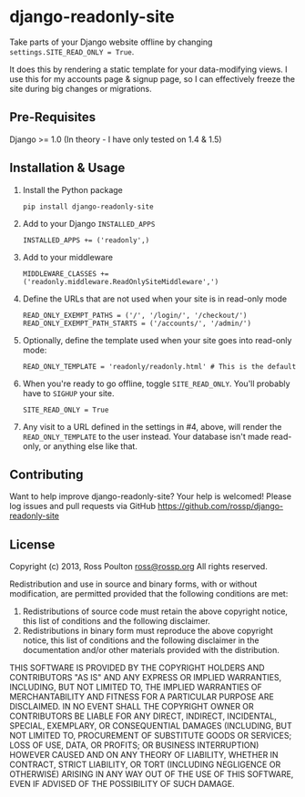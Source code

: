 django-readonly-site
====================

Take parts of your Django website offline by changing `settings.SITE_READ_ONLY = True`.

It does this by rendering a static template for your data-modifying views. I use this for my accounts page & signup page, so I can effectively freeze the site during big changes or migrations.

Pre-Requisites
--------------

Django >= 1.0 (In theory - I have only tested on 1.4 & 1.5)


Installation & Usage
--------------------

1. Install the Python package

   `pip install django-readonly-site`

2. Add to your Django `INSTALLED_APPS`

   `INSTALLED_APPS += ('readonly',)`

3. Add to your middleware

   `MIDDLEWARE_CLASSES += ('readonly.middleware.ReadOnlySiteMiddleware',')`

4. Define the URLs that are not used when your site is in read-only mode

   `READ_ONLY_EXEMPT_PATHS = ('/', '/login/', '/checkout/')
   READ_ONLY_EXEMPT_PATH_STARTS = ('/accounts/', '/admin/')`

5. Optionally, define the template used when your site goes into read-only mode:

   `READ_ONLY_TEMPLATE = 'readonly/readonly.html' # This is the default`

6. When you're ready to go offline, toggle `SITE_READ_ONLY`. You'll probably have to `SIGHUP` your site.

   `SITE_READ_ONLY = True`

7. Any visit to a URL defined in the settings in #4, above, will render the `READ_ONLY_TEMPLATE` to the user instead. Your database isn't made read-only, or anything else like that.

Contributing
------------

Want to help improve django-readonly-site? Your help is welcomed! Please log issues and pull requests via GitHub https://github.com/rossp/django-readonly-site


License
-------

Copyright (c) 2013, Ross Poulton <ross@rossp.org>
All rights reserved.

Redistribution and use in source and binary forms, with or without
modification, are permitted provided that the following conditions are met: 

1. Redistributions of source code must retain the above copyright notice, this
   list of conditions and the following disclaimer. 
2. Redistributions in binary form must reproduce the above copyright notice,
   this list of conditions and the following disclaimer in the documentation
   and/or other materials provided with the distribution. 

THIS SOFTWARE IS PROVIDED BY THE COPYRIGHT HOLDERS AND CONTRIBUTORS "AS IS" AND
ANY EXPRESS OR IMPLIED WARRANTIES, INCLUDING, BUT NOT LIMITED TO, THE IMPLIED
WARRANTIES OF MERCHANTABILITY AND FITNESS FOR A PARTICULAR PURPOSE ARE
DISCLAIMED. IN NO EVENT SHALL THE COPYRIGHT OWNER OR CONTRIBUTORS BE LIABLE FOR
ANY DIRECT, INDIRECT, INCIDENTAL, SPECIAL, EXEMPLARY, OR CONSEQUENTIAL DAMAGES
(INCLUDING, BUT NOT LIMITED TO, PROCUREMENT OF SUBSTITUTE GOODS OR SERVICES;
LOSS OF USE, DATA, OR PROFITS; OR BUSINESS INTERRUPTION) HOWEVER CAUSED AND
ON ANY THEORY OF LIABILITY, WHETHER IN CONTRACT, STRICT LIABILITY, OR TORT
(INCLUDING NEGLIGENCE OR OTHERWISE) ARISING IN ANY WAY OUT OF THE USE OF THIS
SOFTWARE, EVEN IF ADVISED OF THE POSSIBILITY OF SUCH DAMAGE.

